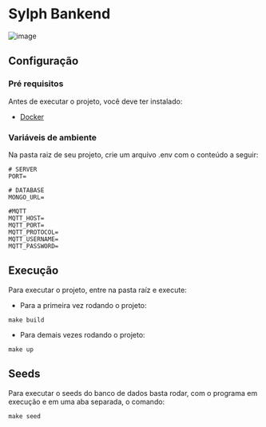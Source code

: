 # Sylph Bankend

![image](https://user-images.githubusercontent.com/37307099/209450444-ecbf09a2-f5c6-457b-b9c1-5ad55456277c.png)


## Configuração

### Pré requisitos 

Antes de executar o projeto, você deve ter instalado: 

- [Docker](https://www.docker.com/)

### Variáveis de ambiente

Na pasta raiz de seu projeto, crie um arquivo .env com o conteúdo a seguir: 

````
# SERVER
PORT=

# DATABASE
MONGO_URL=

#MQTT
MQTT_HOST=
MQTT_PORT=
MQTT_PROTOCOL=
MQTT_USERNAME=
MQTT_PASSWORD=
````

## Execução

Para executar o projeto, entre na pasta raíz e execute: 

- Para a primeira vez rodando o projeto: 

````
make build
````

- Para demais vezes rodando o projeto: 

````
make up
````


## Seeds

Para executar o seeds do banco de dados basta rodar, com o programa em execução e em uma aba separada, o comando: 

````
make seed
````
